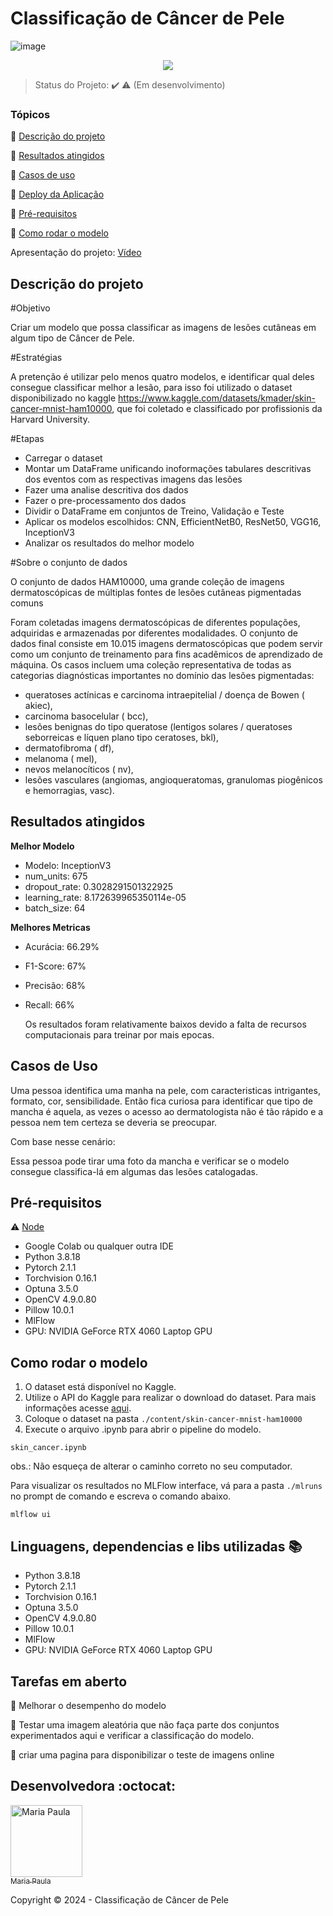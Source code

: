 <h1>Classificação de Câncer de Pele</h1> 

![image](https://github.com/mariapaulasa/cancer-de-pele/assets/132618060/6bd3ef3d-c20c-4f73-b6e1-4c0f79850d05)

<p align="center">
  <img src="https://img.shields.io/static/v1?label=python&message=3.8.18&color=blue&style=for-the-badge&logo=python"/>
</p>

> Status do Projeto: :heavy_check_mark: :warning: (Em desenvolvimento)

### Tópicos 

:small_blue_diamond: [Descrição do projeto](#descrição-do-projeto)

:small_blue_diamond: [Resultados atingidos](#resultados-atingidos)

:small_blue_diamond: [Casos de uso](#casos-de-uso)

:small_blue_diamond: [Deploy da Aplicação](#deploy-da-aplicação-dash)

:small_blue_diamond: [Pré-requisitos](#pré-requisitos)

:small_blue_diamond: [Como rodar o modelo](#como-rodar-o-modelo)

Apresentação do projeto: [Vídeo](https://www.loom.com/share/39fddc1a3df842bab43c80dc0e68027b?sid=f84cbf84-1f60-4f45-8ca9-169b1ddfdd53)


## Descrição do projeto 

<p align="justify">
  
#Objetivo

Criar um modelo que possa classificar as imagens de lesões cutâneas em algum tipo de Câncer de Pele.

#Estratégias

A pretenção é utilizar pelo menos quatro modelos, e identificar qual deles consegue classificar melhor a lesão, para isso foi utilizado o dataset disponibilizado no kaggle
https://www.kaggle.com/datasets/kmader/skin-cancer-mnist-ham10000, que foi coletado e classificado por profissionis da Harvard University.

#Etapas

- Carregar o dataset
- Montar um DataFrame unificando inoformações tabulares descritivas dos eventos com as respectivas imagens das lesões
- Fazer uma analise descritiva dos dados
- Fazer o pre-processamento dos dados
- Dividir o DataFrame em conjuntos de Treino, Validação e Teste
- Aplicar os modelos escolhidos: CNN, EfficientNetB0, ResNet50, VGG16, InceptionV3
- Analizar os resultados do melhor modelo

#Sobre o conjunto de dados

O conjunto de dados HAM10000, uma grande coleção de imagens dermatoscópicas de múltiplas fontes de lesões cutâneas pigmentadas comuns

Foram coletadas imagens dermatoscópicas de diferentes populações, adquiridas e armazenadas por diferentes modalidades. O conjunto de dados final consiste em 10.015 imagens dermatoscópicas que podem servir como um conjunto de treinamento para fins acadêmicos de aprendizado de máquina. Os casos incluem uma coleção representativa de todas as categorias diagnósticas importantes no domínio das lesões pigmentadas: 

  - queratoses actínicas e carcinoma intraepitelial / doença de Bowen ( akiec),
  - carcinoma basocelular ( bcc),
  - lesões benignas do tipo queratose (lentigos solares / queratoses seborreicas e líquen plano tipo ceratoses, bkl),
  - dermatofibroma ( df),
  - melanoma ( mel),
  - nevos melanocíticos ( nv),
  - lesões vasculares (angiomas, angioqueratomas, granulomas piogênicos e hemorragias, vasc).

</p>

## Resultados atingidos
 
**Melhor Modelo**
- Modelo: InceptionV3
- num_units: 675
- dropout_rate: 0.3028291501322925
- learning_rate: 8.172639965350114e-05
- batch_size: 64

**Melhores Metricas**
- Acurácia: 66.29%
- F1-Score: 67%
- Precisão: 68%
- Recall: 66%

  Os resultados foram relativamente baixos devido a falta de recursos computacionais para treinar por mais epocas.

## Casos de Uso

Uma pessoa identifica uma manha na pele, com caracteristicas intrigantes, formato, cor, sensibilidade. 
Então fica curiosa para identificar que tipo de mancha é aquela, as vezes o acesso ao dermatologista não é tão rápido e a pessoa nem tem certeza se deveria se preocupar.

Com base nesse cenário: 

Essa pessoa pode tirar uma foto da mancha e verificar se o modelo consegue classifica-lá em algumas das lesões catalogadas.

## Pré-requisitos

:warning: [Node](https://nodejs.org/en/download/)
- Google Colab ou qualquer outra IDE 
- Python 3.8.18
- Pytorch 2.1.1
- Torchvision 0.16.1
- Optuna 3.5.0
- OpenCV 4.9.0.80
- Pillow 10.0.1
- MlFlow
- GPU: NVIDIA GeForce RTX 4060 Laptop GPU


## Como rodar o modelo

1. O dataset está disponível no Kaggle.
2. Utilize o API do Kaggle para realizar o download do dataset. Para mais informações acesse [aqui](https://www.kaggle.com/docs/api).
3. Coloque o dataset na pasta `./content/skin-cancer-mnist-ham10000`
4. Execute o arquivo .ipynb para abrir o pipeline do modelo.
```
skin_cancer.ipynb
```
   obs.: Não esqueça de alterar o caminho correto no seu computador.

Para visualizar os resultados no MLFlow interface, vá para a pasta `./mlruns` no prompt de comando e escreva o comando abaixo.
```
mlflow ui
```

## Linguagens, dependencias e libs utilizadas :books:

- Python 3.8.18
- Pytorch 2.1.1
- Torchvision 0.16.1
- Optuna 3.5.0
- OpenCV 4.9.0.80
- Pillow 10.0.1
- MlFlow
- GPU: NVIDIA GeForce RTX 4060 Laptop GPU

## Tarefas em aberto

:memo: Melhorar o desempenho do modelo

:memo: Testar uma imagem aleatória que não faça parte dos conjuntos experimentados aqui e verificar a classificação do modelo.

:memo: criar uma pagina para disponibilizar o teste de imagens online

## Desenvolvedora :octocat:

<a href="https://github.com/mariapaulasa">
  <img src="https://github.com/mpsacin.png" width="115" alt="Maria Paula">
  <br>
  <sub>Maria Paula</sub>
</a>

Copyright :copyright: 2024 - Classificação de Câncer de Pele
